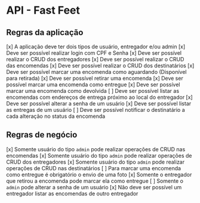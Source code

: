 # API - Fast Feet

## Regras da aplicação

[x] A aplicação deve ter dois tipos de usuário, entregador e/ou admin
[x] Deve ser possível realizar login com CPF e Senha
[x] Deve ser possível realizar o CRUD dos entregadores
[x] Deve ser possível realizar o CRUD das encomendas
[x] Deve ser possível realizar o CRUD dos destinatários
[x] Deve ser possível marcar uma encomenda como aguardando (Disponível para retirada)
[x] Deve ser possível retirar uma encomenda
[x] Deve ser possível marcar uma encomenda como entregue
[x] Deve ser possível marcar uma encomenda como devolvida
[ ] Deve ser possível listar as encomendas com endereços de entrega próximo ao local do entregador
[x] Deve ser possível alterar a senha de um usuário
[x] Deve ser possível listar as entregas de um usuário
[ ] Deve ser possível notificar o destinatário a cada alteração no status da encomenda

## Regras de negócio

[x] Somente usuário do tipo `admin` pode realizar operações de CRUD nas encomendas
[x] Somente usuário do tipo `admin` pode realizar operações de CRUD dos entregadores
[x] Somente usuário do tipo `admin` pode realizar operações de CRUD nas destinatários
[ ] Para marcar uma encomenda como entregue é obrigatório o envio de uma foto
[x] Somente o entregador que retirou a encomenda pode marcar ela como entregue
[ ] Somente o `admin` pode alterar a senha de um usuário
[x] Não deve ser possível um entregador listar as encomendas de outro entregador

